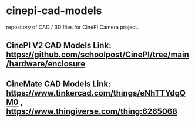 # cinepi-cad-models
repository of CAD / 3D files for CinePI Camera project. 

## CinePI V2 CAD Models Link: https://github.com/schoolpost/CinePI/tree/main/hardware/enclosure

## CineMate CAD Models Link: https://www.tinkercad.com/things/eNhTTYdgOM0 , https://www.thingiverse.com/thing:6265068
